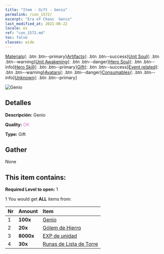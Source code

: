 ```yaml
---
title: "Item - Gift - Genio"
permalink: /con_1572/
excerpt: "Era of Chaos  Genio"
last_modified_at: 2021-06-22
locale: es
ref: "con_1572.md"
toc: false
classes: wide
---
```

 [Materials](/ItemsES/){: .btn .btn--primary}[Artifacts](/ItemsES/Artifacts/){: .btn .btn--success}[Unit Soul](/ItemsES/UnitSoul/){: .btn .btn--warning}[Unit Awakening](/ItemsES/UnitAwakening/){: .btn .btn--danger}[Hero Soul](/ItemsES/HeroSoul/){: .btn .btn--info}[Hero Skill](/ItemsES/HeroSkill/){: .btn .btn--primary}[Gift](/ItemsES/Gift/){: .btn .btn--success}[Event related](/ItemsES/Events/){: .btn .btn--warning}[Avatars](/ItemsES/Avatars/){: .btn .btn--danger}[Consumables](/ItemsES/Consumables/){: .btn .btn--info}[Unknown](/ItemsES/Unknown/){: .btn .btn--primary}

 ![Genio](/images/t/i_907079.png)

## Detalles
 **Descripción:** Genio

 **Quality:** <span style="color: #DA70D6">OK</span>

 **Type:** Gift

## Gather

  None

## This item contains:

 **Required Level to open:** 1

 1 You would get **ALL** items  from:

  | Nr | Amount |     Item    |
  |:---|:-------|:------------|
  | 1 |  **100x** | [Genio](/ItemsES/unt_239/) |  | 
  | 2 |  **20x** | [Gólem de Hierro](/ItemsES/unt_237/) |  | 
  | 3 |  **8000x** | [EXP de unidad](/ItemsES/con_902/) |  | 
  | 4 |  **30x** | [Runas de Lista de Torre](/ItemsES/con_785/) |  | 
